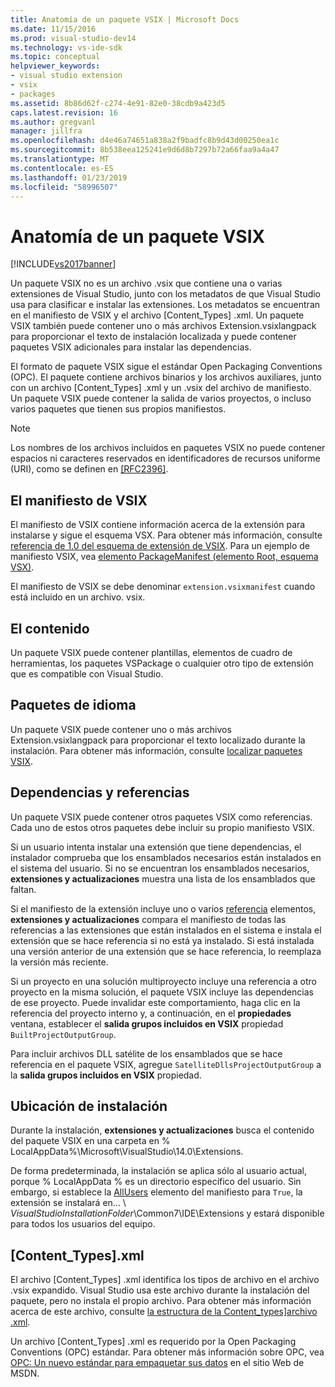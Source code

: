 ```yaml
---
title: Anatomía de un paquete VSIX | Microsoft Docs
ms.date: 11/15/2016
ms.prod: visual-studio-dev14
ms.technology: vs-ide-sdk
ms.topic: conceptual
helpviewer_keywords:
- visual studio extension
- vsix
- packages
ms.assetid: 8b86d62f-c274-4e91-82e0-38cdb9a423d5
caps.latest.revision: 16
ms.author: gregvanl
manager: jillfra
ms.openlocfilehash: d4e46a74651a838a2f9badfc8b9d43d00250ea1c
ms.sourcegitcommit: 8b538eea125241e9d6d8b7297b72a66faa9a4a47
ms.translationtype: MT
ms.contentlocale: es-ES
ms.lasthandoff: 01/23/2019
ms.locfileid: "58996507"
---
```

# <a name="anatomy-of-a-vsix-package"></a>Anatomía de un paquete VSIX
[!INCLUDE[vs2017banner](../includes/vs2017banner.md)]

Un paquete VSIX no es un archivo .vsix que contiene una o varias extensiones de Visual Studio, junto con los metadatos de que Visual Studio usa para clasificar e instalar las extensiones. Los metadatos se encuentran en el manifiesto de VSIX y el archivo [Content_Types] .xml. Un paquete VSIX también puede contener uno o más archivos Extension.vsixlangpack para proporcionar el texto de instalación localizada y puede contener paquetes VSIX adicionales para instalar las dependencias.  
  
 El formato de paquete VSIX sigue el estándar Open Packaging Conventions (OPC). El paquete contiene archivos binarios y los archivos auxiliares, junto con un archivo [Content_Types] .xml y un .vsix del archivo de manifiesto. Un paquete VSIX puede contener la salida de varios proyectos, o incluso varios paquetes que tienen sus propios manifiestos.  
  
> [!NOTE]
>  Los nombres de los archivos incluidos en paquetes VSIX no puede contener espacios ni caracteres reservados en identificadores de recursos uniforme (URI), como se definen en [ \[RFC2396\]](http://go.microsoft.com/fwlink/?LinkId=90339).  
  
## <a name="the-vsix-manifest"></a>El manifiesto de VSIX  
 El manifiesto de VSIX contiene información acerca de la extensión para instalarse y sigue el esquema VSX. Para obtener más información, consulte [referencia de 1.0 del esquema de extensión de VSIX](http://msdn.microsoft.com/76e410ec-b1fb-4652-ac98-4a4c52e09a2b). Para un ejemplo de manifiesto VSIX, vea [elemento PackageManifest (elemento Root, esquema VSX)](http://msdn.microsoft.com/f8ae42ba-775a-4d2b-976a-f556e147f187).  
  
 El manifiesto de VSIX se debe denominar `extension.vsixmanifest` cuando está incluido en un archivo. vsix.  
  
## <a name="the-content"></a>El contenido  
 Un paquete VSIX puede contener plantillas, elementos de cuadro de herramientas, los paquetes VSPackage o cualquier otro tipo de extensión que es compatible con Visual Studio.  
  
## <a name="language-packs"></a>Paquetes de idioma  
 Un paquete VSIX puede contener uno o más archivos Extension.vsixlangpack para proporcionar el texto localizado durante la instalación. Para obtener más información, consulte [localizar paquetes VSIX](../extensibility/localizing-vsix-packages.md).  
  
## <a name="dependencies-and-references"></a>Dependencias y referencias  
 Un paquete VSIX puede contener otros paquetes VSIX como referencias. Cada uno de estos otros paquetes debe incluir su propio manifiesto VSIX.  
  
 Si un usuario intenta instalar una extensión que tiene dependencias, el instalador comprueba que los ensamblados necesarios están instalados en el sistema del usuario. Si no se encuentran los ensamblados necesarios, **extensiones y actualizaciones** muestra una lista de los ensamblados que faltan.  
  
 Si el manifiesto de la extensión incluye uno o varios [referencia](http://msdn.microsoft.com/32c52934-e81e-4b53-8cb6-4df45ef7bfa8) elementos, **extensiones y actualizaciones** compara el manifiesto de todas las referencias a las extensiones que están instalados en el sistema e instala el extensión que se hace referencia si no está ya instalado. Si está instalada una versión anterior de una extensión que se hace referencia, lo reemplaza la versión más reciente.  
  
 Si un proyecto en una solución multiproyecto incluye una referencia a otro proyecto en la misma solución, el paquete VSIX incluye las dependencias de ese proyecto. Puede invalidar este comportamiento, haga clic en la referencia del proyecto interno y, a continuación, en el **propiedades** ventana, establecer el **salida grupos incluidos en VSIX** propiedad `BuiltProjectOutputGroup`.  
  
 Para incluir archivos DLL satélite de los ensamblados que se hace referencia en el paquete VSIX, agregue `SatelliteDllsProjectOutputGroup` a la **salida grupos incluidos en VSIX** propiedad.  
  
## <a name="installation-location"></a>Ubicación de instalación  
 Durante la instalación, **extensiones y actualizaciones** busca el contenido del paquete VSIX en una carpeta en % LocalAppData%\Microsoft\VisualStudio\14.0\Extensions.  
  
 De forma predeterminada, la instalación se aplica sólo al usuario actual, porque % LocalAppData % es un directorio específico del usuario. Sin embargo, si establece la [AllUsers](http://msdn.microsoft.com/ac817f50-3276-4ddb-b467-8bbb1432455b) elemento del manifiesto para `True`, la extensión se instalará en... \\ *VisualStudioInstallationFolder*\Common7\IDE\Extensions y estará disponible para todos los usuarios del equipo.  
  
## <a name="contenttypesxml"></a>[Content_Types].xml  
 El archivo [Content_Types] .xml identifica los tipos de archivo en el archivo .vsix expandido. Visual Studio usa este archivo durante la instalación del paquete, pero no instala el propio archivo. Para obtener más información acerca de este archivo, consulte [la estructura de la Content_types\]archivo .xml](../extensibility/the-structure-of-the-content-types-dot-xml-file.md).  
  
 Un archivo [Content_Types] .xml es requerido por la Open Packaging Conventions (OPC) estándar. Para obtener más información sobre OPC, vea [OPC: Un nuevo estándar para empaquetar sus datos](http://go.microsoft.com/fwlink/?LinkID=148207) en el sitio Web de MSDN.
